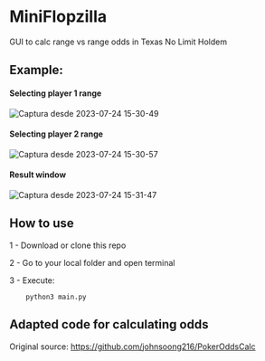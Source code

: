 # MiniFlopzilla
GUI to calc range vs range odds in Texas No Limit Holdem

## Example:
#### Selecting player 1 range
![Captura desde 2023-07-24 15-30-49](https://github.com/MrCabss69/MiniFlopzilla/assets/48258972/d450cf7b-2649-4269-b220-93a71fe3eedb)

#### Selecting player 2 range
![Captura desde 2023-07-24 15-30-57](https://github.com/MrCabss69/MiniFlopzilla/assets/48258972/0752a556-1916-498e-b52e-70feb0ac196b)

#### Result window
![Captura desde 2023-07-24 15-31-47](https://github.com/MrCabss69/MiniFlopzilla/assets/48258972/0f384098-812f-4471-a600-d9e99ba6190f)


## How to use

1 - Download or clone this repo

2 - Go to your local folder and open terminal

3 - Execute:

        python3 main.py


## Adapted code for calculating odds
Original source: https://github.com/johnsoong216/PokerOddsCalc
